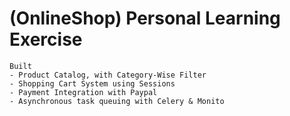 # (OnlineShop) Personal Learning Exercise
 ```
 Built 
 - Product Catalog, with Category-Wise Filter
 - Shopping Cart System using Sessions
 - Payment Integration with Paypal
 - Asynchronous task queuing with Celery & Monito
 ```
